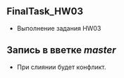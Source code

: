 ## FinalTask_HW03
* Выполнение задания HW03

## Запись в вветке *master* 
- При слиянии будет конфликт.

